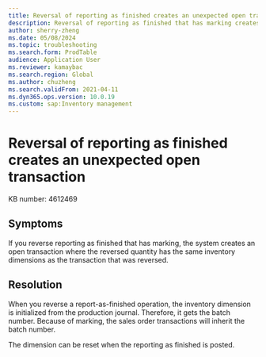 ```yaml
---
title: Reversal of reporting as finished creates an unexpected open transaction
description: Reversal of reporting as finished that has marking creates an open transaction where the reversed quantity has the same inventory dimensions as the reversed transaction.
author: sherry-zheng
ms.date: 05/08/2024
ms.topic: troubleshooting
ms.search.form: ProdTable
audience: Application User
ms.reviewer: kamaybac
ms.search.region: Global
ms.author: chuzheng
ms.search.validFrom: 2021-04-11
ms.dyn365.ops.version: 10.0.19
ms.custom: sap:Inventory management
---
```


# Reversal of reporting as finished creates an unexpected open transaction

KB number: 4612469

## Symptoms

If you reverse reporting as finished that has marking, the system creates an open transaction where the reversed quantity has the same inventory dimensions as the transaction that was reversed.

## Resolution

When you reverse a report-as-finished operation, the inventory dimension is initialized from the production journal. Therefore, it gets the batch number. Because of marking, the sales order transactions will inherit the batch number.

The dimension can be reset when the reporting as finished is posted.
